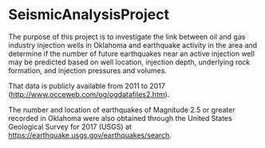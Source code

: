 # SeismicAnalysisProject

The purpose of this project is to investigate the link between oil and gas industry injection wells in Oklahoma and earthquake activity in the area and determine if the number of future earthquakes near an  active injection well may be predicted based on well location, injection depth, underlying rock formation, and injection pressures and volumes. 

That data is publicly available from  2011 to 2017 (http://www.occeweb.com/og/ogdatafiles2.htm).

The number and  location of earthquakes of Magnitude 2.5 or greater recorded in Oklahoma were  also obtained through the United States Geological Survey for 2017 (USGS) at https://earthquake.usgs.gov/earthquakes/search.
